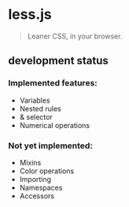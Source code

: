 less.js
=======

> Leaner CSS, in your browser.

development status
------------------

### Implemented features:

- Variables
- Nested rules
- & selector
- Numerical operations

### Not yet implemented:

- Mixins
- Color operations
- Importing
- Namespaces
- Accessors
